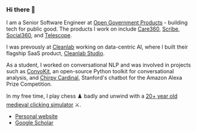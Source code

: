 ### Hi there 👋

I am a Senior Software Engineer at [Open Government Products](https://www.open.gov.sg/) - building tech for public good. The products I work on include [Care360](https://reports.open.gov.sg/care360/overview), [Scribe](https://reports.open.gov.sg/scribe/overview), [Social360](https://reports.open.gov.sg/social360/metrics), and [Telescope](https://telescope.gov.sg).

I was prevously at [Cleanlab](https://cleanlab.ai/) working on data-centric AI, where I built their flagship SaaS product, [Cleanlab Studio](https://app.cleanlab.ai).

As a student, I worked on conversational NLP and was involved in projects such as [ConvoKit](https://github.com/CornellNLP/ConvoKit), an open-source Python toolkit for conversational analysis, and [Chirpy Cardinal](https://stanfordnlp.github.io/chirpycardinal/), Stanford's chatbot for the Amazon Alexa Prize Competition. 

In my free time, I play chess ♟️ badly and unwind with a [20+ year old medieval clicking simulator](https://www.reddit.com/r/2007scape/comments/egbkjc/mfw_people_ask_me_why_i_still_play_a_medieval/) ⚔️.
- [Personal website](https://calebchiam.com/)
- [Google Scholar](https://scholar.google.com/citations?hl=en&user=V7-ihEAAAAAJ)

